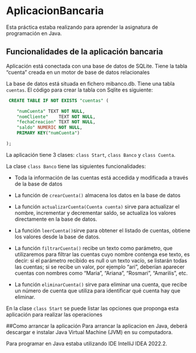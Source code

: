 # AplicacionBancaria

Esta práctica estaba realizando para aprender la asignatura de programación en Java.
## Funcionalidades de la aplicación bancaria

Aplicación está conectada con una base de datos de SQLite. Tiene la tabla “cuenta” creada en un motor de base de datos relacionales

La base de datos está situada en fichero mibanco.db. Tiene una tabla `cuentas`. El código para crear la tabla con Sqlite es siguiente: 
```SQL
 CREATE TABLE IF NOT EXISTS "cuentas" (

	"numCuenta"	TEXT NOT NULL,
	"nomCliente"	TEXT NOT NULL,
	"fechaCreacion"	TEXT NOT NULL,
	"saldo"	NUMERIC NOT NULL,
	PRIMARY KEY("numCuenta")

);
```
La aplicación tiene 3 clases: `class Start`, `class Banco` y `class Cuenta`.

La clase `class Banco` tiene las siguientes funcionalidades:

- Toda la información de las cuentas está accedida y modificada a través de la base de datos

- La función de `сrearCuenta()` almacena los datos en la base de datos

- La función `actualizarCuenta(Cuenta cuenta)` sirve para actualizar el nombre, incrementar y decrementar saldo, se  actualiza los valores directamente en la base de datos.

- La función `leerCuenta()`sirve para obtener el listado de cuentas,  obtiene los valores desde la base de datos.

- La función `filtrarCuenta()` recibe un texto como parámetro, que utilizaremos para filtrar las cuentas cuyo nombre contenga ese texto, es decir: si el parámetro recibido es null o un texto vacío, se listarán todas las cuentas; si se recibe un valor, por ejemplo “ari”, deberían aparecer cuentas con nombres como “Maria”, “Ariana”, “Rosmari”, “Amarilis”, etc.

- La función `eliminarCuenta()` sirve para eliminar una cuenta, que recibe un número de cuenta que utiliza para identificar qué cuenta hay que eliminar.

En la clase `class Start` se puede listar las opciones que proponga esta aplicación para realizar las operaciones

##Como arrancar la aplicación
Para arrancar la aplicacion en Java, deberá descargar e instalar Java Virtual Machine (JVM) en su computadora.

Para programar en Java  estaba utilizando IDE IntelliJ IDEA 2022.2.


